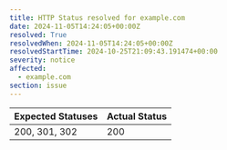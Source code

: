 ```yaml
---
title: HTTP Status resolved for example.com
date: 2024-11-05T14:24:05+00:00Z
resolved: True
resolvedWhen: 2024-11-05T14:24:05+00:00Z
resolvedStartTime: 2024-10-25T21:09:43.191474+00:00
severity: notice
affected:
  - example.com
section: issue
---
```


| Expected Statuses | Actual Status  |
|-------------------|----------------|
| 200, 301, 302 | 200 |
